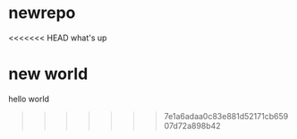 # newrepo


<<<<<<< HEAD
what's up

new world
=======

hello world
>>>>>>> 7e1a6adaa0c83e881d52171cb65907d72a898b42
